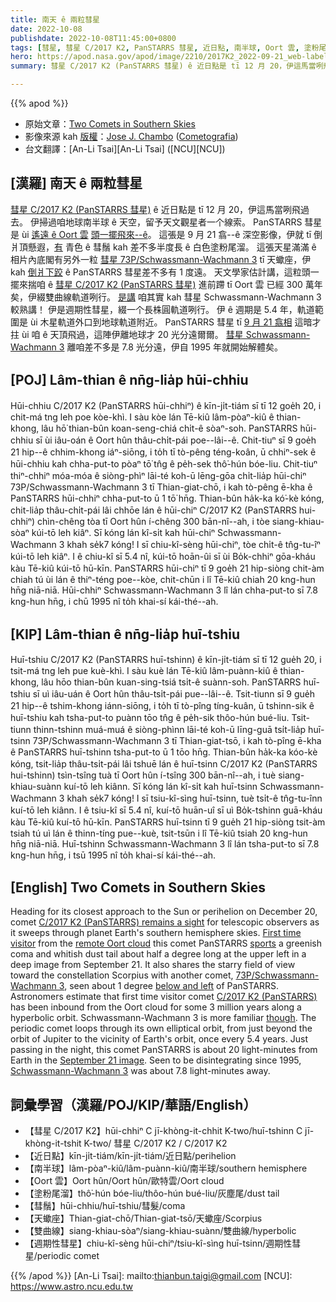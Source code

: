 ```yaml
---
title: 南天 ê 兩粒彗星
date: 2022-10-08
publishdate: 2022-10-08T11:45:00+0800
tags: [彗星, 彗星 C/2017 K2, PanSTARRS 彗星, 近日點, 南半球, Oort 雲, 塗粉尾溜, 彗鬚, 天蠍座, 雙曲線, 彗星 Schwassmann-Wachmann 3, 週期性彗星]
hero: https://apod.nasa.gov/apod/image/2210/2017K2_2022-09-21_web-label.jpg
summary: 彗星 C/2017 K2 (PanSTARRS 彗星) ê 近日點是 tī 12 月 20，伊這馬當咧飛過去。

---
```


{{% apod %}}

- 原始文章：[Two Comets in Southern Skies](https://apod.nasa.gov/apod/ap221008.html)
- 影像來源 kah [版權][copyright]：[Jose J. Chambo](http://cometografia.es/acerca-de/contactar/) ([Cometografia](http://cometografia.es/))
- 台文翻譯：[An-Li Tsai][An-Li Tsai] ([NCU][NCU])

## [漢羅] 南天 ê 兩粒彗星
[彗星 C/2017 K2 (PanSTARRS 彗星)][C/2017 K2 (PanSTARRS) remains a sight] ê 近日點是 tī 12 月 20，伊這馬當咧飛過去。
伊掃過咱地球南半球 ê 天空，留予天文觀星者一个線索。
PanSTARRS 彗星 是 ùi [遙遠 ê Oort 雲][remote Oort cloud] [頭一擺飛來--ê][First time visitor]。
這張是 9 月 21 翕--ê 深空影像，伊就 tī 倒爿頂懸遐，[有][sports t] 青色 ê 彗鬚 kah 差不多半度長 ê 白色塗粉尾溜。
這張天星滿滿 ê 相片內底閣有另外一粒 [彗星 73P/Schwassmann-Wachmann 3][73P/Schwassmann-Wachmann 3] tī 天蠍座，伊 kah [倒爿下跤][below and left] ê PanSTARRS 彗星差不多有 1 度遠。
天文學家估計講，這粒頭一擺來揣咱 ê [彗星 C/2017 K2 (PanSTARRS 彗星)][C/2017 K2 (PanSTARRS)] 進前蹛 tī Oort 雲 已經 300 萬年矣，伊綴雙曲線軌道咧行。
[是講][though t] 咱其實 kah 彗星 Schwassmann-Wachmann 3 較熟講！
伊是週期性彗星，綴一个長株圓軌道咧行。
伊 ê 週期是 5.4 年，軌道範圍是 ùi 木星軌道外口到地球軌道附近。
PanSTARRS 彗星 tī [9 月 21 翕相][September 21 image] 這暗才拄 ùi 咱 ê 天頂飛過，這陣伊離地球才 20 光分遠爾爾。
[彗星 Schwassmann-Wachmann 3][Schwassmann-Wachmann 3] 離咱差不多是 7.8 光分遠，伊自 1995 年就開始解體矣。

## [POJ] Lâm-thian ê nn̄g-lia̍p hūi-chhiu
Hūi-chhiu C/2017 K2 (PanSTARRS hūi-chhiⁿ) ê kīn-ji̍t-tiám sī tī 12 goe̍h 20, i chit-má tng leh poe kòe-khì.
I sàu kòe lán Tē-kiû lâm-pòaⁿ-kiû ê thian-khong, lâu hō͘ thian-bûn koan-seng-chiá chi̍t-ê sòaⁿ-soh.
PanSTARRS hūi-chhiu sī ùi iâu-oán ê Oort hûn thâu-chi̍t-pái poe--lâi--ê.
Chit-tiuⁿ sī 9 goe̍h 21 hip--ê chhim-khong iáⁿ-siōng, i to̍h tī tò-pêng téng-koân, ū chhiⁿ-sek ê hūi-chhiu kah chha-put-to pòaⁿ tō͘ tn̂g ê pe̍h-sek thô͘-hún bóe-liu.
Chit-tiuⁿ thiⁿ-chhiⁿ móa-móa ê siòng-phìⁿ lāi-té koh-ū lēng-gōa chi̍t-lia̍p hūi-chiⁿ 73P/Schwassmann-Wachmann 3 tī Thian-giat-chō, i kah tò-pêng ē-kha ê PanSTARRS hūi-chhiⁿ chha-put-to ū 1 tō͘ hn̄g.
Thian-bûn ha̍k-ka kó͘-kè kóng, chit-lia̍p thâu-chi̍t-pái lâi chhōe lán ê hūi-chiⁿ C/2017 K2 (PanSTARRS hui-chhiⁿ) chìn-chêng tòa tī Oort hûn í-chêng 300 bān-nî--ah, i tòe siang-khiau-sòaⁿ kúi-tō leh kiâⁿ.
Sī kóng lán kî-si̍t kah hūi-chiⁿ Schwassmann-Wachmann 3 khah se̍k7 kóng!
I sī chiu-kî-sèng hūi-chiⁿ, tòe chi̍t-ê tn̂g-tu-îⁿ kúi-tō leh kiâⁿ.
I ê chiu-kî sī 5.4 nî, kúi-tō hoān-ûi sī ùi Bo̍k-chhiⁿ gōa-kháu kàu Tē-kiû kúi-tō hū-kīn.
PanSTARRS hūi-chiⁿ tī 9 goe̍h 21 hip-siòng chit-àm chiah tú ùi lán ê thiⁿ-téng poe--kòe, chit-chūn i lî Tē-kiû chiah 20 kng-hun hn̄g niā-niā.
Hūi-chhiⁿ Schwassmann-Wachmann 3 lî lán chha-put-to sī 7.8 kng-hun hn̄g, i chū 1995 nî to̍h khai-sí kái-thé--ah.

## [KIP] Lâm-thian ê nn̄g-lia̍p huī-tshiu
Huī-tshiu C/2017 K2 (PanSTARRS huī-tshinn) ê kīn-ji̍t-tiám sī tī 12 gue̍h 20, i tsit-má tng leh pue kuè-khì.
I sàu kuè lán Tē-kiû lâm-puànn-kiû ê thian-khong, lâu hōo thian-bûn kuan-sing-tsiá tsi̍t-ê suànn-soh.
PanSTARRS huī-tshiu sī uì iâu-uán ê Oort hûn thâu-tsi̍t-pái pue--lâi--ê.
Tsit-tiunn sī 9 gue̍h 21 hip--ê tshim-khong iánn-siōng, i to̍h tī tò-pîng tíng-kuân, ū tshinn-sik ê huī-tshiu kah tsha-put-to puànn tōo tn̂g ê pe̍h-sik thôo-hún bué-liu.
Tsit-tiunn thinn-tshinn muá-muá ê siòng-phìnn lāi-té koh-ū līng-guā tsi̍t-lia̍p huī-tsinn 73P/Schwassmann-Wachmann 3 tī Thian-giat-tsō, i kah tò-pîng ē-kha ê PanSTARRS huī-tshinn tsha-put-to ū 1 tōo hn̄g.
Thian-bûn ha̍k-ka kóo-kè kóng, tsit-lia̍p thâu-tsi̍t-pái lâi tshuē lán ê huī-tsinn C/2017 K2 (PanSTARRS hui-tshinn) tsìn-tsîng tuà tī Oort hûn í-tsîng 300 bān-nî--ah, i tuè siang-khiau-suànn kuí-tō leh kiânn.
Sī kóng lán kî-si̍t kah huī-tsinn Schwassmann-Wachmann 3 khah se̍k7 kóng!
I sī tsiu-kî-sìng huī-tsinn, tuè tsi̍t-ê tn̂g-tu-înn kuí-tō leh kiânn.
I ê tsiu-kî sī 5.4 nî, kuí-tō huān-uî sī uì Bo̍k-tshinn guā-kháu kàu Tē-kiû kuí-tō hū-kīn.
PanSTARRS huī-tsinn tī 9 gue̍h 21 hip-siòng tsit-àm tsiah tú uì lán ê thinn-tíng pue--kuè, tsit-tsūn i lî Tē-kiû tsiah 20 kng-hun hn̄g niā-niā.
Huī-tshinn Schwassmann-Wachmann 3 lî lán tsha-put-to sī 7.8 kng-hun hn̄g, i tsū 1995 nî to̍h khai-sí kái-thé--ah.


## [English] Two Comets in Southern Skies


Heading for its closest approach to the Sun or perihelion on December 20, comet [C/2017 K2 (PanSTARRS) remains a sight][C/2017 K2 (PanSTARRS) remains a sight] for telescopic observers as it sweeps through planet Earth's southern hemisphere skies.
[First time visitor][First time visitor] from the [remote Oort cloud][remote Oort cloud] this comet PanSTARRS [sports][sports e] a greenish coma and whitish dust tail about half a degree long at the upper left in a deep image from September 21.
It also shares the starry field of view toward the constellation Scorpius with another comet, [73P/Schwassmann-Wachmann 3][73P/Schwassmann-Wachmann 3], seen about 1 degree [below and left][below and left] of PanSTARRS.
Astronomers estimate that first time visitor comet [C/2017 K2 (PanSTARRS)][C/2017 K2 (PanSTARRS)] has been inbound from the Oort cloud for some 3 million years along a hyperbolic orbit.
Schwassmann-Wachmann 3 is more familiar [though][though e].
The periodic comet loops through its own elliptical orbit, from just beyond the orbit of Jupiter to the vicinity of Earth's orbit, once every 5.4 years.
Just passing in the night, this comet PanSTARRS is about 20 light-minutes from Earth in the [September 21 image][September 21 image].
Seen to be disintegrating since 1995, [Schwassmann-Wachmann 3][Schwassmann-Wachmann 3] was about 7.8 light-minutes away.

## 詞彙學習（漢羅/POJ/KIP/華語/English）
- 【彗星 C/2017 K2】hūi-chhiⁿ C jī-khòng-it-chhit K-two/huī-tshinn C jī-khòng-it-tshit K-two/ 彗星 C/2017 K2 / C/2017 K2
- 【近日點】kīn-ji̍t-tiám/kīn-ji̍t-tiám/近日點/perihelion
- 【南半球】lâm-pòaⁿ-kiû/lâm-puànn-kiû/南半球/southern hemisphere
- 【Oort 雲】Oort hûn/Oort hûn/歐特雲/Oort cloud
- 【塗粉尾溜】thô͘-hún bóe-liu/thôo-hún bué-liu/灰塵尾/dust tail
- 【彗鬚】hūi-chhiu/huī-tshiu/彗髮/coma
- 【天蠍座】Thian-giat-chō/Thian-giat-tsō/天蠍座/Scorpius
- 【雙曲線】siang-khiau-sòaⁿ/siang-khiau-suànn/雙曲線/hyperbolic
- 【週期性彗星】chiu-kî-sèng hūi-chiⁿ/tsiu-kî-sìng huī-tsinn/週期性彗星/periodic comet


{{% /apod %}}
[An-Li Tsai]: mailto:thianbun.taigi@gmail.com
[NCU]: https://www.astro.ncu.edu.tw

[copyright]: https://apod.nasa.gov/apod/fap/lib/about_apod.html#srapply
[License]: https://creativecommons.org/licenses/by/2.0/


[C/2017 K2 (PanSTARRS) remains a sight]:https://earthsky.org/astronomy-essentials/large-comet-c-2017-k2-panstarrs-summer-2022/
[First time visitor]:https://hubblesite.org/contents/news-releases/2017/news-2017-40.html
[remote Oort cloud]:https://solarsystem.nasa.gov/solar-system/oort-cloud/overview/
[sports e]:https://apod.nasa.gov/apod/ap220721.html
[sports t]:https://apod.tw/daily/20220721/
[73P/Schwassmann-Wachmann 3]:https://en.wikipedia.org/wiki/73P/Schwassmann%E2%80%93Wachmann
[below and left]:https://apod.nasa.gov/apod/image/2210/2017K2_2022-09-21_web-label.jpg
[C/2017 K2 (PanSTARRS)]:https://en.wikipedia.org/wiki/C/2017_K2_(PanSTARRS)
[though e]:https://apod.nasa.gov/apod/ap220604.html
[though t]:https://apod.tw/daily/20220604/
[September 21 image]:https://cometografia.es/2017k2-panstarrs-73p-schwassmann-wachmann-2022-09-21/
[Schwassmann-Wachmann 3]:https://apod.nasa.gov/apod/ap060513.html
